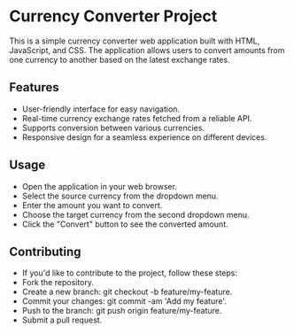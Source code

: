 # Currency Converter Project

This is a simple currency converter web application built with HTML, JavaScript, and CSS. The application allows users to convert amounts from one currency to another based on the latest exchange rates.

## Features

- User-friendly interface for easy navigation.
- Real-time currency exchange rates fetched from a reliable API.
- Supports conversion between various currencies.
- Responsive design for a seamless experience on different devices.

## Usage
- Open the application in your web browser.
- Select the source currency from the dropdown menu.
- Enter the amount you want to convert.
- Choose the target currency from the second dropdown menu.
- Click the "Convert" button to see the converted amount.

## Contributing
- If you'd like to contribute to the project, follow these steps:
- Fork the repository.
- Create a new branch: git checkout -b feature/my-feature.
- Commit your changes: git commit -am 'Add my feature'.
- Push to the branch: git push origin feature/my-feature.
- Submit a pull request.
